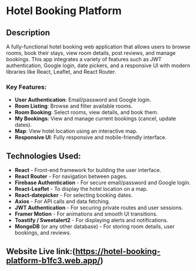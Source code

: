 # Hotel Booking Platform
## Description
A fully-functional hotel booking web application that allows users to browse rooms, book their stays, view room details, post reviews, and manage bookings. This app integrates a variety of features such as JWT authentication, Google login, date pickers, and a responsive UI with modern libraries like React, Leaflet, and React Router.
### Key Features:
- **User Authentication**: Email/password and Google login.
- **Room Listing**: Browse and filter available rooms.
- **Room Booking**: Select rooms, view details, and book them.
- **My Bookings**: View and manage current bookings (cancel, update dates).
- **Map**: View hotel location using an interactive map.
- **Responsive UI**: Fully responsive and mobile-friendly interface.
## Technologies Used:
- **React** - Front-end framework for building the user interface.
- **React Router** - For navigation between pages.
- **Firebase Authentication** - For secure email/password and Google login.
- **React-Leaflet** - To display the hotel location on a map.
- **React-datepicker** - For selecting booking dates.
- **Axios** - For API calls and data fetching.
- **JWT Authentication** - For securing private routes and user sessions.
- **Framer Motion** - For animations and smooth UI transitions.
- **Toastify / Sweetalert2** - For displaying alerts and notifications.
- **MongoDB** (or any other database) - For storing room details, user bookings, and reviews.
## Website Live link:(https://hotel-booking-platform-b1fc3.web.app/)